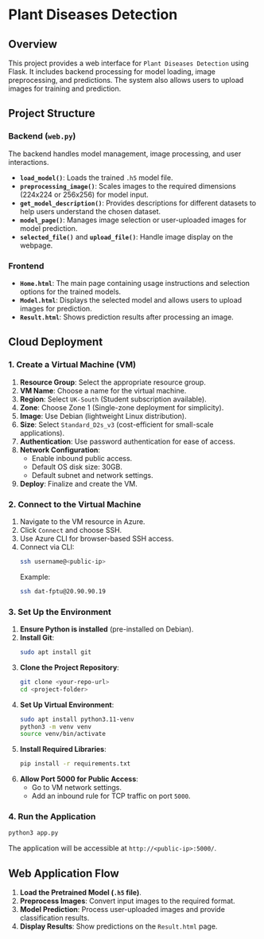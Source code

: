 # Plant Diseases Detection

## Overview
This project provides a web interface for `Plant Diseases Detection` using Flask. It includes backend processing for model loading, image preprocessing, and predictions. The system also allows users to upload images for training and prediction.

## Project Structure

### Backend (`web.py`)
The backend handles model management, image processing, and user interactions.

- **`load_model()`**: Loads the trained `.h5` model file.
- **`preprocessing_image()`**: Scales images to the required dimensions (224x224 or 256x256) for model input.
- **`get_model_description()`**: Provides descriptions for different datasets to help users understand the chosen dataset.
- **`model_page()`**: Manages image selection or user-uploaded images for model prediction.
- **`selected_file()`** and **`upload_file()`**: Handle image display on the webpage.

### Frontend
- **`Home.html`**: The main page containing usage instructions and selection options for the trained models.
- **`Model.html`**: Displays the selected model and allows users to upload images for prediction.
- **`Result.html`**: Shows prediction results after processing an image.

## Cloud Deployment
### 1. Create a Virtual Machine (VM)
1. **Resource Group**: Select the appropriate resource group.
2. **VM Name**: Choose a name for the virtual machine.
3. **Region**: Select `UK-South` (Student subscription available).
4. **Zone**: Choose Zone 1 (Single-zone deployment for simplicity).
5. **Image**: Use Debian (lightweight Linux distribution).
6. **Size**: Select `Standard_D2s_v3` (cost-efficient for small-scale applications).
7. **Authentication**: Use password authentication for ease of access.
8. **Network Configuration**:
   - Enable inbound public access.
   - Default OS disk size: 30GB.
   - Default subnet and network settings.
9. **Deploy**: Finalize and create the VM.

### 2. Connect to the Virtual Machine
1. Navigate to the VM resource in Azure.
2. Click `Connect` and choose SSH.
3. Use Azure CLI for browser-based SSH access.
4. Connect via CLI:
   ```sh
   ssh username@<public-ip>
   ```
   Example:
   ```sh
   ssh dat-fptu@20.90.90.19
   ```

### 3. Set Up the Environment
1. **Ensure Python is installed** (pre-installed on Debian).
2. **Install Git**:
   ```sh
   sudo apt install git
   ```
3. **Clone the Project Repository**:
   ```sh
   git clone <your-repo-url>
   cd <project-folder>
   ```
4. **Set Up Virtual Environment**:
   ```sh
   sudo apt install python3.11-venv
   python3 -m venv venv
   source venv/bin/activate
   ```
5. **Install Required Libraries**:
   ```sh
   pip install -r requirements.txt
   ```
6. **Allow Port 5000 for Public Access**:
   - Go to VM network settings.
   - Add an inbound rule for TCP traffic on port `5000`.

### 4. Run the Application
```sh
python3 app.py
```
The application will be accessible at `http://<public-ip>:5000/`.

## Web Application Flow
1. **Load the Pretrained Model (`.h5` file)**.
2. **Preprocess Images**: Convert input images to the required format.
3. **Model Prediction**: Process user-uploaded images and provide classification results.
4. **Display Results**: Show predictions on the `Result.html` page.